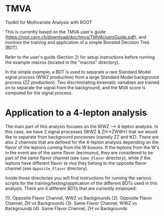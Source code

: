 # TMVA
Toolkit for Multivariate Analysis with ROOT

This is currently based on the TMVA user's guide (https://root.cern.ch/download/doc/tmva/TMVAUsersGuide.pdf), and involves the training and application of a simple Boosted Decision Tree (BDT).

Refer to the user's guide (Section 2) for setup instructions before running the example macros (located in the "macros" directory).

In the simple example, a BDT is used to separate a rare Standard Model signal process (WWZ production) from a large Standard Model background process (ZZ production).
Two discriminating kinematic variables are trained on to separate the signal from the background, and the MVA score is computed for the signal process.

# Application to a 4-lepton analysis

The main part of this analysis focuses on the WWZ --> 4 lepton analysis. In this case, we have 2 signal processes (WWZ & ZH->ZWW*) that we would like to separate from background processes (namely ZZ and ttZ). 
There are also 2 channels that are defined for the 4-lepton analysis depending on the flavor of the leptons coming from the W bosons. If the leptons from the W's in the event are of the same flavor (ee/mumu), they
are considered to be part of the same flavor channel (see `Same_Flavor` directory), while if the leptons have different flavor (e mu) they belong to the opposite flavor channel (see `Opposite_Flavor` directory).

Inside those directories you will find instructions for running the various scripts for the training/testing/application of the different BDTs used in this analysis. There are 4 different BDTs that are currently employed:

(1). Opposite Flavor Channel, WWZ vs Backgrounds
(2). Opposite Flavor Channel, ZH vs Backgrounds
(3). Same Flavor Channel, WWZ vs Backgrounds
(4). Same Flavor Channel, ZH vs Backgrounds
